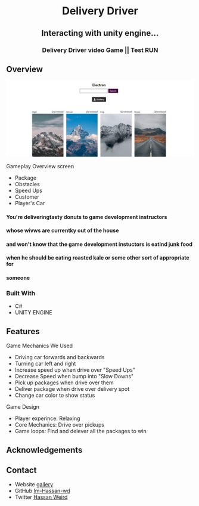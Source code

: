 <!-- Please update value in the {}  -->

<h1 align="center">Delivery Driver</h1>

<div align="center">
   <h2>Interacting with unity engine...</h2>
</div>

<div align="center">
  <h3>
    Delivery Driver video Game || Test RUN
  </h3>
</div>

<!-- OVERVIEW -->

## Overview

![screenshot](https://raw.githubusercontent.com/Im-Hassan-wd/sponge-s-portfolio/master/img/electron-home.PNG)

Gameplay Overview screen

- Package
- Obstacles
- Speed Ups
- Customer
- Player's Car

<h4> You're deliveringtasty donuts to game development instructors</h4>
<h4>whose wivws are currentky out of the house</h4>
<h4>and won't know that the game development instuctors is eatind junk food</h4>
<h4>when he should be eating roasted kale or some other sort of appropriate for</h4>
<h4>someone</h4>

### Built With

<!-- This section should list any major frameworks that you built your project using. Here are a few examples.-->

- C#
- UNITY ENGINE

## Features

Game Mechanics We Used

- Driving car forwards and backwards
- Turning car left and right
- Increase speed up when drive over "Speed Ups"
- Decrease Speed when bump into "Slow Downs"
- Pick up packages when drive over them
- Deliver package when drive over delivery spot
- Change car color to show status

Game Design

- Player experince: Relaxing
- Core Mechanics: Drive over pickups
- Game loops: Find and delever all the packages to win

## Acknowledgements

<!-- This section should list any articles or add-ons/plugins that helps you to complete the project. This is optional but it will help you in the future. For exmpale -->

## Contact

- Website [gallery](https://https://electronphoto.netlify.app/)
- GitHub [Im-Hassan-wd](https://github.com/Im-Hassan-wd)
- Twitter [Hassan Weird](https://twitter.com/hassan_weird)
